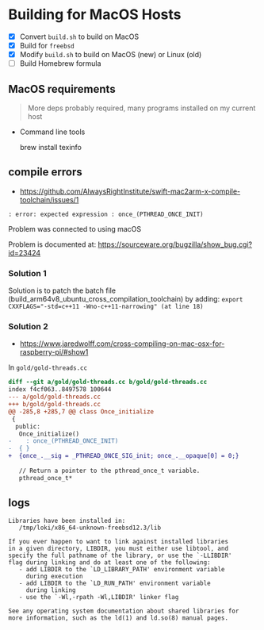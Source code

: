 # Building for MacOS Hosts

- [X] Convert `build.sh` to build on MacOS
- [X] Build for `freebsd`
- [X] Modify `build.sh` to build on MacOS (new) or Linux (old)
- [ ] Build Homebrew formula

## MacOS requirements

> More deps probably required, many programs installed on my current host

- Command line tools

    brew install texinfo

## compile errors

- https://github.com/AlwaysRightInstitute/swift-mac2arm-x-compile-toolchain/issues/1

```console
: error: expected expression : once_(PTHREAD_ONCE_INIT)
```

Problem was connected to using macOS

Problem is documented at: https://sourceware.org/bugzilla/show_bug.cgi?id=23424

### Solution 1

Solution is to patch the batch file (build_arm64v8_ubuntu_cross_compilation_toolchain) by adding:
`export CXXFLAGS="-std=c++11 -Wno-c++11-narrowing" (at line 18)`

### Solution 2

- https://www.jaredwolff.com/cross-compiling-on-mac-osx-for-raspberry-pi/#show1

In `gold/gold-threads.cc`

```patch
diff --git a/gold/gold-threads.cc b/gold/gold-threads.cc
index f4cf063..8497578 100644
--- a/gold/gold-threads.cc
+++ b/gold/gold-threads.cc
@@ -285,8 +285,7 @@ class Once_initialize
 {
  public:
   Once_initialize()
-    : once_(PTHREAD_ONCE_INIT)
-  { }
+  {once_.__sig = _PTHREAD_ONCE_SIG_init; once_.__opaque[0] = 0;}
 
   // Return a pointer to the pthread_once_t variable.
   pthread_once_t*
```


## logs

```console
Libraries have been installed in:
   /tmp/loki/x86_64-unknown-freebsd12.3/lib

If you ever happen to want to link against installed libraries
in a given directory, LIBDIR, you must either use libtool, and
specify the full pathname of the library, or use the `-LLIBDIR'
flag during linking and do at least one of the following:
   - add LIBDIR to the `LD_LIBRARY_PATH' environment variable
     during execution
   - add LIBDIR to the `LD_RUN_PATH' environment variable
     during linking
   - use the `-Wl,-rpath -Wl,LIBDIR' linker flag

See any operating system documentation about shared libraries for
more information, such as the ld(1) and ld.so(8) manual pages.
```